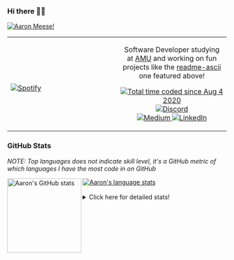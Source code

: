 ### Hi there 👋🏻
[![Aaron Meese!](https://user-images.githubusercontent.com/17814535/88975338-a2aabf00-d27f-11ea-963f-8a19608716b4.png)](https://github.com/ajmeese7/readme-ascii "README ASCII")

<!-- Modified from project here: https://github.com/novatorem/novatorem -->
<table width="100%"> 
  <tr>
  <td width="50%">
      
&nbsp; <br> [![Spotify](https://ajmeese7.vercel.app/api/spotify)](https://open.spotify.com/user/ajmeese)

  </td>
  <td width="50%">
    <p align="center">
    Software Developer studying at <a href="https://www.amu.apus.edu/">AMU</a> and working on fun 
    projects like the <a href="https://github.com/ajmeese7/readme-ascii">readme-ascii</a> one featured above!
    </p>
    <p align="center">
      <a href="https://wakatime.com/@f726891d-3b02-46cd-9b60-e8c59f9e2b14">
        <img src="https://wakatime.com/badge/user/f726891d-3b02-46cd-9b60-e8c59f9e2b14.svg" alt="Total time coded since Aug 4 2020" />
      </a>
      <a href="http://link.aaronmeese.com/discord">
        <img src="https://img.shields.io/badge/discord-ajmeese7%234835-369?style=flat-square&logo=discord&logoColor=white&color=purple" alt="Discord" title="Discord">
      </a>
      <br />
      <a href="https://link.aaronmeese.com/medium">
        <img src="https://img.shields.io/badge/medium-ajmeese7-1DB954?style=flat-square&logo=medium&logoColor=white" alt="Medium" title="Medium">
      </a>
      <a href="https://link.aaronmeese.com/linkedin">
        <img src="https://img.shields.io/badge/linkedIn-aaronmeese-1DB954?style=flat-square&logo=linkedin&logoColor=white&color=blue" alt="LinkedIn" title="LinkedIn">
      </a>
    </p>
  </td>

</table>

[//]: <> (The `&nbsp;` is to have Aphelion take up more space)

### GitHub Stats ###
*NOTE: Top languages does not indicate skill level, it's a GitHub metric of which languages I have the most code in on GitHub*

<a href="https://profile-summary-for-github.com/user/ajmeese7">
  <img align="left" height="170px" src="https://github-readme-stats.vercel.app/api?username=ajmeese7&show_icons=true&line_height=27&count_private=true&include_all_commits=true" alt="Aaron's GitHub stats"/>
  <img src="https://github-readme-stats.vercel.app/api/top-langs/?username=ajmeese7&hide_langs_below=5&layout=compact" alt="Aaron's language stats"/>
</a>

<br />
<br />
<details>
<summary>Click here for detailed stats!</summary>

### :zap: Recent Activity
<!--START_SECTION:activity-->
1. ❗️ Opened issue [#5](https://github.com/rogeriopvl/8bit/issues/5) in [rogeriopvl/8bit](https://github.com/rogeriopvl/8bit)
2. 🗣 Commented on [#59](https://github.com/ajmeese7/spambot/issues/59) in [ajmeese7/spambot](https://github.com/ajmeese7/spambot)
3. 🗣 Commented on [#247](https://github.com/plaid/quickstart/issues/247) in [plaid/quickstart](https://github.com/plaid/quickstart)
4. ❌ Closed PR [#2](https://github.com/bonfire-networks/bonfire_data_access_control/pull/2) in [bonfire-networks/bonfire_data_access_control](https://github.com/bonfire-networks/bonfire_data_access_control)
5. 🗣 Commented on [#2](https://github.com/bonfire-networks/bonfire_data_access_control/issues/2) in [bonfire-networks/bonfire_data_access_control](https://github.com/bonfire-networks/bonfire_data_access_control)
<!--END_SECTION:activity-->

### 🧐 Waka Stats
<!--START_SECTION:waka-->
![Code Time](http://img.shields.io/badge/Code%20Time-623%20hrs%202%20mins-blue)

**🐱 My GitHub Data** 

> 🏆 43 Contributions in the Year 2022
 > 
> 📦 329.1 kB Used in GitHub's Storage 
 > 
> 🚫 Not Opted to Hire
 > 
> 📜 77 Public Repositories 
 > 
> 🔑 21 Private Repositories  
 > 
**I'm an Early 🐤** 

```text
🌞 Morning    250 commits    ███████░░░░░░░░░░░░░░░░░░   29.21% 
🌆 Daytime    318 commits    █████████░░░░░░░░░░░░░░░░   37.15% 
🌃 Evening    271 commits    ████████░░░░░░░░░░░░░░░░░   31.66% 
🌙 Night      17 commits     ░░░░░░░░░░░░░░░░░░░░░░░░░   1.99%

```
📅 **I'm Most Productive on Sunday** 

```text
Monday       89 commits     ██░░░░░░░░░░░░░░░░░░░░░░░   10.4% 
Tuesday      134 commits    ████░░░░░░░░░░░░░░░░░░░░░   15.65% 
Wednesday    109 commits    ███░░░░░░░░░░░░░░░░░░░░░░   12.73% 
Thursday     112 commits    ███░░░░░░░░░░░░░░░░░░░░░░   13.08% 
Friday       101 commits    ███░░░░░░░░░░░░░░░░░░░░░░   11.8% 
Saturday     154 commits    ████░░░░░░░░░░░░░░░░░░░░░   17.99% 
Sunday       157 commits    ████░░░░░░░░░░░░░░░░░░░░░   18.34%

```


📊 **This Week I Spent My Time On** 

```text
⌚︎ Time Zone: America/New_York

💬 Programming Languages: 
JavaScript               13 hrs 20 mins      ██████████████░░░░░░░░░░░   57.18% 
Markdown                 3 hrs 30 mins       ███░░░░░░░░░░░░░░░░░░░░░░   15.06% 
PHP                      2 hrs 59 mins       ███░░░░░░░░░░░░░░░░░░░░░░   12.84% 
CSS                      1 hr 42 mins        █░░░░░░░░░░░░░░░░░░░░░░░░   7.32% 
Elixir                   32 mins             ░░░░░░░░░░░░░░░░░░░░░░░░░   2.31%

🐱‍💻 Projects: 
karameese.com            13 hrs 34 mins      ██████████████░░░░░░░░░░░   58.16% 
aaronmeese.com           5 hrs 46 mins       ██████░░░░░░░░░░░░░░░░░░░   24.76% 
vault                    2 hrs 32 mins       ██░░░░░░░░░░░░░░░░░░░░░░░   10.89% 
workspace                59 mins             █░░░░░░░░░░░░░░░░░░░░░░░░   4.24% 
raspberrypi              14 mins             ░░░░░░░░░░░░░░░░░░░░░░░░░   1.04%

```

**I Mostly Code in JavaScript** 

```text
JavaScript               31 repos            █████████████░░░░░░░░░░░░   51.67% 
HTML                     8 repos             ███░░░░░░░░░░░░░░░░░░░░░░   13.33% 
Java                     4 repos             █░░░░░░░░░░░░░░░░░░░░░░░░   6.67% 
CSS                      3 repos             █░░░░░░░░░░░░░░░░░░░░░░░░   5.0% 
Python                   3 repos             █░░░░░░░░░░░░░░░░░░░░░░░░   5.0%

```



 Last Updated on 13/01/2022
<!--END_SECTION:waka-->
</details>
